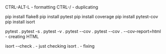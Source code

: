 CTRL-ALT-L   - formatting
CTRL-/       - duplicating


pip install flake8
pip install pytest
pip install coverage
pip install pytest-cov
pip install isort

pytest .
pytest -s .
pytest -v .
pytest --cov . 
pytest --cov . --cov-report=html        - creating HTML

isort --check .     - just checking
isort  .            - fixing